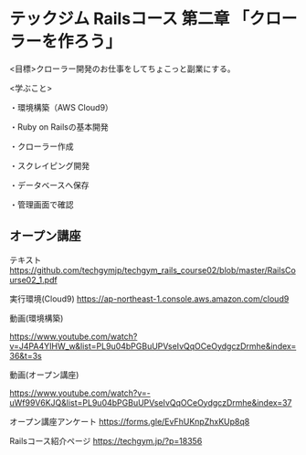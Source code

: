 # テックジム Railsコース 第二章 「クローラーを作ろう」

<目標>クローラー開発のお仕事をしてちょこっと副業にする。

<学ぶこと>

・環境構築（AWS Cloud9）

・Ruby on Railsの基本開発

・クローラー作成

・スクレイピング開発

・データベースへ保存

・管理画面で確認

## オープン講座
テキスト 
https://github.com/techgymjp/techgym_rails_course02/blob/master/RailsCourse02_1.pdf

実行環境(Cloud9) https://ap-northeast-1.console.aws.amazon.com/cloud9

動画(環境構築) 

https://www.youtube.com/watch?v=J4PA4YIHW_w&list=PL9u04bPGBuUPVseIvQqOCeOydgczDrmhe&index=36&t=3s

動画(オープン講座) 

https://www.youtube.com/watch?v=-uWf99V6KJQ&list=PL9u04bPGBuUPVseIvQqOCeOydgczDrmhe&index=37

オープン講座アンケート
https://forms.gle/EvFhUKnpZhxKUp8q8

Railsコース紹介ページ
https://techgym.jp/?p=18356

